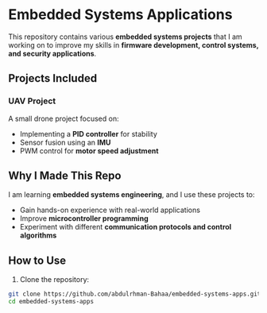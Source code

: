 # Embedded Systems Applications  

This repository contains various **embedded systems projects** that I am working on to improve my skills in **firmware development, control systems, and security applications**.  

## Projects Included  
### UAV Project  
A small drone project focused on:  
- Implementing a **PID controller** for stability  
- Sensor fusion using an **IMU**  
- PWM control for **motor speed adjustment**   

## Why I Made This Repo  
I am learning **embedded systems engineering**, and I use these projects to:  
- Gain hands-on experience with real-world applications  
- Improve **microcontroller programming**  
-  Experiment with different **communication protocols and control algorithms**  

## How to Use  
1. Clone the repository:  
```bash
git clone https://github.com/abdulrhman-Bahaa/embedded-systems-apps.git
cd embedded-systems-apps